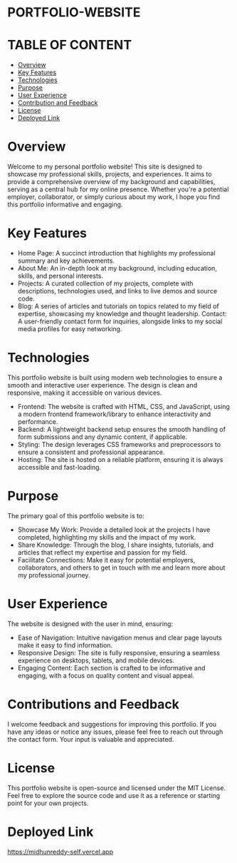 # PORTFOLIO-WEBSITE
# TABLE OF CONTENT
  + [Overview](https://github.com/MIDHUN-REDDY/PORTFOLIO-WEBSITE/blob/main/README.md#overview)
  + [Key Features](https://github.com/MIDHUN-REDDY/PORTFOLIO-WEBSITE/blob/main/README.md#key-features)
  + [Technologies](https://github.com/MIDHUN-REDDY/PORTFOLIO-WEBSITE/blob/main/README.md#technologies)
  + [Purpose](https://github.com/MIDHUN-REDDY/PORTFOLIO-WEBSITE/blob/main/README.md#purpose)
  + [User Experience](https://github.com/MIDHUN-REDDY/PORTFOLIO-WEBSITE/blob/main/README.md#user-experience)
  + [Contribution and Feedback](https://github.com/MIDHUN-REDDY/PORTFOLIO-WEBSITE/blob/main/README.md#contributions-and-feedback)
  + [License](https://github.com/MIDHUN-REDDY/PORTFOLIO-WEBSITE/blob/main/README.md#license)
  + [Deployed Link](https://github.com/MIDHUN-REDDY/PORTFOLIO-WEBSITE/blob/main/README.md#deployed-link)

# Overview

Welcome to my personal portfolio website! This site is designed to showcase my professional skills, projects, and experiences. It aims to provide a comprehensive overview of my background and capabilities, serving as a central hub for my online presence. Whether you're a potential employer, collaborator, or simply curious about my work, I hope you find this portfolio informative and engaging.

# Key Features

+ Home Page: A succinct introduction that highlights my professional summary and key achievements.
+ About Me: An in-depth look at my background, including education, skills, and personal interests.
+ Projects: A curated collection of my projects, complete with descriptions, technologies used, and links to live demos and source code.
+ Blog: A series of articles and tutorials on topics related to my field of expertise, showcasing my knowledge and thought leadership.
Contact: A user-friendly contact form for inquiries, alongside links to my social media profiles for easy networking.
# Technologies
This portfolio website is built using modern web technologies to ensure a smooth and interactive user experience. The design is clean and responsive, making it accessible on various devices.

+ Frontend: The website is crafted with HTML, CSS, and JavaScript, using a modern frontend framework/library to enhance interactivity and performance.
+ Backend: A lightweight backend setup ensures the smooth handling of form submissions and any dynamic content, if applicable.
+ Styling: The design leverages CSS frameworks and preprocessors to ensure a consistent and professional appearance.
+ Hosting: The site is hosted on a reliable platform, ensuring it is always accessible and fast-loading.
  
# Purpose
The primary goal of this portfolio website is to:
+ Showcase My Work: Provide a detailed look at the projects I have completed, highlighting my skills and the impact of my work.
+ Share Knowledge: Through the blog, I share insights, tutorials, and articles that reflect my expertise and passion for my field.
+ Facilitate Connections: Make it easy for potential employers, collaborators, and others to get in touch with me and learn more about my professional journey.
# User Experience

The website is designed with the user in mind, ensuring:

+ Ease of Navigation: Intuitive navigation menus and clear page layouts make it easy to find information.
+ Responsive Design: The site is fully responsive, ensuring a seamless experience on desktops, tablets, and mobile devices.
+ Engaging Content: Each section is crafted to be informative and engaging, with a focus on quality content and visual appeal.

# Contributions and Feedback
I welcome feedback and suggestions for improving this portfolio. If you have any ideas or notice any issues, please feel free to reach out through the contact form. Your input is valuable and appreciated.

# License
This portfolio website is open-source and licensed under the MIT License. Feel free to explore the source code and use it as a reference or starting point for your own projects.

# Deployed Link
https://midhunreddy-self.vercel.app

